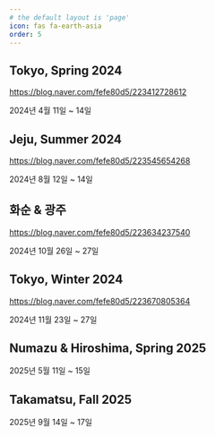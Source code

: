 ```yaml
---
# the default layout is 'page'
icon: fas fa-earth-asia
order: 5
---
```


## Tokyo, Spring 2024
<https://blog.naver.com/fefe80d5/223412728612>

2024년 4월 11일 ~ 14일
## Jeju, Summer 2024
<https://blog.naver.com/fefe80d5/223545654268>

2024년 8월 12일 ~ 14일
## 화순 & 광주
<https://blog.naver.com/fefe80d5/223634237540>

2024년 10월 26일 ~ 27일
## Tokyo, Winter 2024
<https://blog.naver.com/fefe80d5/223670805364>

2024년 11월 23일 ~ 27일
## Numazu & Hiroshima, Spring 2025

2025년 5월 11일 ~ 15일
## Takamatsu, Fall 2025

2025년 9월 14일 ~ 17일